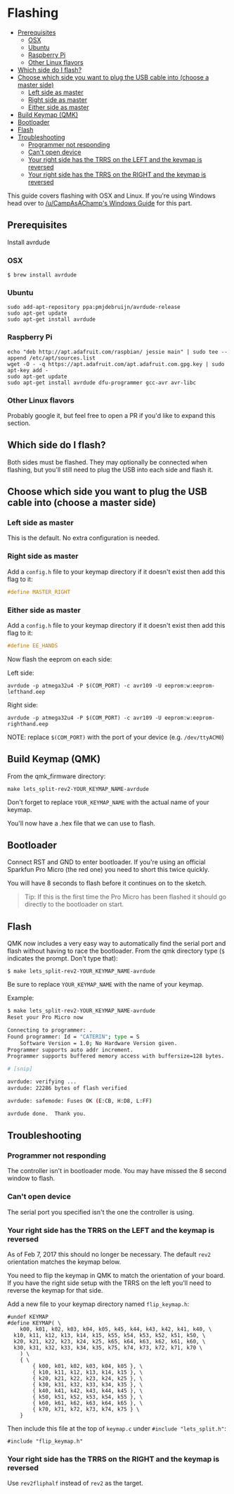 # Flashing

<!-- START doctoc generated TOC please keep comment here to allow auto update -->
<!-- DON'T EDIT THIS SECTION, INSTEAD RE-RUN doctoc TO UPDATE -->


- [Prerequisites](#prerequisites)
  - [OSX](#osx)
  - [Ubuntu](#ubuntu)
  - [Raspberry Pi](#raspberry-pi)
  - [Other Linux flavors](#other-linux-flavors)
- [Which side do I flash?](#which-side-do-i-flash)
- [Choose which side you want to plug the USB cable into (choose a master side)](#choose-which-side-you-want-to-plug-the-usb-cable-into-choose-a-master-side)
  - [Left side as master](#left-side-as-master)
  - [Right side as master](#right-side-as-master)
  - [Either side as master](#either-side-as-master)
- [Build Keymap (QMK)](#build-keymap-qmk)
- [Bootloader](#bootloader)
- [Flash](#flash)
- [Troubleshooting](#troubleshooting)
  - [Programmer not responding](#programmer-not-responding)
  - [Can't open device](#cant-open-device)
  - [Your right side has the TRRS on the LEFT and the keymap is reversed](#your-right-side-has-the-trrs-on-the-left-and-the-keymap-is-reversed)
  - [Your right side has the TRRS on the RIGHT and the keymap is reversed](#your-right-side-has-the-trrs-on-the-right-and-the-keymap-is-reversed)

<!-- END doctoc generated TOC please keep comment here to allow auto update -->

This guide covers flashing with OSX and Linux. If you're using Windows head over to [/u/CampAsAChamp's Windows Guide](https://github.com/CampAsAChamp/LetsSplitWindowsGuide) for this part.

## Prerequisites

Install avrdude

### OSX

```
$ brew install avrdude
```

### Ubuntu

```
sudo add-apt-repository ppa:pmjdebruijn/avrdude-release
sudo apt-get update
sudo apt-get install avrdude
```

### Raspberry Pi

```
echo "deb http://apt.adafruit.com/raspbian/ jessie main" | sudo tee --append /etc/apt/sources.list
wget -O - -q https://apt.adafruit.com/apt.adafruit.com.gpg.key | sudo apt-key add -
sudo apt-get update
sudo apt-get install avrdude dfu-programmer gcc-avr avr-libc
```

### Other Linux flavors

Probably google it, but feel free to open a PR if you'd like to expand this section.

## Which side do I flash?

Both sides must be flashed. They may optionally be connected when flashing, but you'll still need to plug the USB into each side and flash it.

## Choose which side you want to plug the USB cable into (choose a master side)

### Left side as master

This is the default. No extra configuration is needed.

### Right side as master

Add a `config.h` file to your keymap directory if it doesn't exist then add this flag to it:

```c
#define MASTER_RIGHT
```

### Either side as master

Add a `config.h` file to your keymap directory if it doesn't exist then add this flag to it:

```c
#define EE_HANDS
```

Now flash the eeprom on each side:

Left side:

```
avrdude -p atmega32u4 -P $(COM_PORT) -c avr109 -U eeprom:w:eeprom-lefthand.eep
```

Right side:

```
avrdude -p atmega32u4 -P $(COM_PORT) -c avr109 -U eeprom:w:eeprom-righthand.eep
```

NOTE: replace `$(COM_PORT)` with the port of your device (e.g. `/dev/ttyACM0`)

## Build Keymap (QMK)

From the qmk_firmware directory:

```
make lets_split-rev2-YOUR_KEYMAP_NAME-avrdude
```

Don't forget to replace `YOUR_KEYMAP_NAME` with the actual name of your keymap.

You'll now have a .hex file that we can use to flash.

## Bootloader

Connect RST and GND to enter bootloader. If you're using an official Sparkfun Pro Micro (the red one) you need to short this twice quickly.

You will have 8 seconds to flash before it continues on to the sketch.

> Tip: If this is the first time the Pro Micro has been flashed it should go directly to the bootloader on start.

## Flash

QMK now includes a very easy way to automatically find the serial port and flash without having to race the bootloader. From the qmk directory type (`$` indicates the prompt. Don't type that):

```
$ make lets_split-rev2-YOUR_KEYMAP_NAME-avrdude
```

Be sure to replace `YOUR_KEYMAP_NAME` with the name of your keymap.

Example:

```bash
$ make lets_split-rev2-YOUR_KEYMAP_NAME-avrdude
Reset your Pro Micro now

Connecting to programmer: .
Found programmer: Id = "CATERIN"; type = S
    Software Version = 1.0; No Hardware Version given.
Programmer supports auto addr increment.
Programmer supports buffered memory access with buffersize=128 bytes.

# [snip]

avrdude: verifying ...
avrdude: 22286 bytes of flash verified

avrdude: safemode: Fuses OK (E:CB, H:D8, L:FF)

avrdude done.  Thank you.
```

## Troubleshooting

### Programmer not responding

The controller isn't in bootloader mode. You may have missed the 8 second window to flash.

### Can't open device

The serial port you specified isn't the one the controller is using.

### Your right side has the TRRS on the LEFT and the keymap is reversed

As of Feb 7, 2017 this should no longer be necessary. The default `rev2` orientation matches the keymap below.

You need to flip the keymap in QMK to match the orientation of your board. If you have the right side setup with the TRRS on the left you'll need to reverse the keymap for that side.

Add a new file to your keymap directory named `flip_keymap.h`:
```
#undef KEYMAP
#define KEYMAP( \
	k00, k01, k02, k03, k04, k05, k45, k44, k43, k42, k41, k40, \
  k10, k11, k12, k13, k14, k15, k55, k54, k53, k52, k51, k50, \
  k20, k21, k22, k23, k24, k25, k65, k64, k63, k62, k61, k60, \
  k30, k31, k32, k33, k34, k35, k75, k74, k73, k72, k71, k70 \
	) \
	{ \
		{ k00, k01, k02, k03, k04, k05 }, \
		{ k10, k11, k12, k13, k14, k15 }, \
		{ k20, k21, k22, k23, k24, k25 }, \
		{ k30, k31, k32, k33, k34, k35 }, \
		{ k40, k41, k42, k43, k44, k45 }, \
		{ k50, k51, k52, k53, k54, k55 }, \
		{ k60, k61, k62, k63, k64, k65 }, \
		{ k70, k71, k72, k73, k74, k75 } \
	}
```

Then include this file at the top of `keymap.c` under `#include "lets_split.h"`:

```
#include "flip_keymap.h"
```

### Your right side has the TRRS on the RIGHT and the keymap is reversed

Use `rev2fliphalf` instead of `rev2` as the target.
